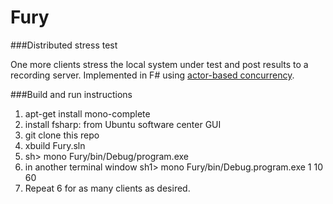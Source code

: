 Fury
====


###Distributed stress test

One more clients stress the local system under test and post results to a recording server. 
Implemented in F# using [actor-based concurrency](http://fsharpforfunandprofit.com/posts/concurrency-actor-model/"Title").


###Build and run instructions

1. apt-get install mono-complete
2. install fsharp: from Ubuntu software center GUI
3. git clone this repo
4. xbuild Fury.sln
5. sh> mono Fury/bin/Debug/program.exe
6. in another terminal window sh1> mono Fury/bin/Debug.program.exe 1 10 60
7. Repeat 6 for as many clients as desired.
